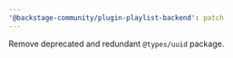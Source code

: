```yaml
---
'@backstage-community/plugin-playlist-backend': patch
---
```


Remove deprecated and redundant `@types/uuid` package.
